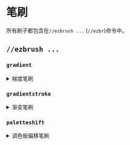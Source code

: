 # 笔刷

所有刷子都包含在`//ezbrush ...` (`//ezbr`)命令中。

## `//ezbrush ...`

### `gradient`

<details>

<summary>梯度笔刷</summary>

**`//ezbr gradient <调色板> [半径] [插值] [强度] [-av] [-n <噪声>] [-z <范围>] [-d <距离函数>]`**

梯度笔刷允许您首先通过选择两个点定义一个平面，然后您可以在此平面上基于距离选择方块来绘制渐变。

**<u>左键点击</u>在目标方块处开始一个平面**\
**<u>潜行+左键点击</u>在玩家位置开始一个平面**\
**<u>右键点击</u>在目标方块处设置平面终点或如果平面已设置则绘制调色板方块**\
**<u>潜行+右键点击</u>在玩家位置设置平面终点或如果平面已设置则绘制调色板方块**\
**<u>交换主副手(默认F键)</u>在全局和每个物品的活动渐变之间切换**

* **调色板**: 指定用于渐变的调色板。
* **半径** (默认值: 8): 设置刷子的半径。
* **插值** (默认值: NONE): 确定渐变过渡中使用的插值类型。
* **强度** (默认值: 0.5): 调整插值的强度，正常范围为0到1。
* **-a**: 激活时，允许渐变替换空气方块。
* **-v**: 禁用WorldEditCUI集成。
* **-n \<噪声>** (默认值: `White()`): 为渐变效果添加基础噪声字段。
* **-z \<范围>** (默认值: 1): 修改噪声的比例。
* **-d \<距离函数>** (默认值: NONE): 设置距离模式，使刷子根据初始方块的距离与给定的距离函数一起工作。

</details>

### `gradientstroke`

<details>

<summary>渐变笔刷</summary>

**`//ezbr gradientstroke <调色板> [半径] [插值] [强度] [-adv] [-n <噪声>] [-z <范围>]`**

渐变笔刷允许沿着通过选择点定义的路径（笔触）应用渐变。

**<u>左键点击</u>添加点**\
**<u>潜行+左键点击</u>移除最后一个点**\
**<u>右键点击</u>确认并放置渐变笔触**\
**<u>潜行+右键点击</u>清除所有点**\
**<u>交换主副手(默认F键)</u>在全局和每个物品的活动渐变之间切换**

* **调色板**: 指定用于渐变的方块模式。
* **半径** (默认值: 8): 设置刷子的半径。
* **插值** (默认值: LINEAR): 确定渐变过渡中使用的插值类型。
* **强度** (默认值: 0.5): 调整插值的强度，正常范围为0到1。
* **-a**: 激活时，允许渐变替换空气方块。
* **-d**: 激活“距离中心”模式，该模式根据到笔触线中间的距离应用渐变，而不是沿着笔触的距离。
* **-v**: 禁用WorldEditCUI集成。
* **-n \<噪声>** (默认值: `White()`): 为渐变效果添加基础噪声字段。
* **-z \<范围>** (默认值: 1): 修改噪声的比例。

</details>

### `paletteshift`

<details>

<summary>调色板偏移笔刷</summary>

**`//ezbr paletteshift <调色板> [半径] [偏移值]`**

用调色板中偏移量给定的方块替换匹配的方块。\
例如，偏移值为2将用第三个调色板方块替换第一个调色板方块的任何实例。

* **调色板**: 指定用于渐变的方块模式。
* **半径** (默认值: 8): 设置刷子的半径。
* **偏移值** (默认值: 1): 在调色板中偏移方块的数量。

</details>
